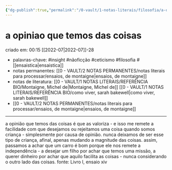 ```yaml
---
{"dg-publish":true,"permalink":"/0-vault/1-notas-literais/filosofia/a-opiniao-que-temos-das-coisas/","tags":["insight","nãoficção","ceticismo","filosofia"],"dgHomeLink":true,"dgShowLocalGraph":true,"dgShowFileTree":true,"noteIcon":""}
---
```


# a opiniao que temos das coisas
criado em: 00:15 [[2022-07\|2022-07]]-28

- palavras-chave: #insight #nãoficção #ceticismo #filosofia #[[ensaistica\|ensaistica]] 
- notas permanentes: [[0 - VAULT/2 NOTAS PERMANENTES/notas literais para processar/ensaios, de montaigne\|ensaios, de montaigne]]
- notas de literatura: [[0 - VAULT/1 NOTAS LITERAIS/REFERÊNCIA BIO/Montaigne, Michel de\|Montaigne, Michel de]] [[0 - VAULT/1 NOTAS LITERAIS/REFERÊNCIA BIO/como viver, sarah bakewell\|como viver, sarah bakewell]]
- [[0 - VAULT/2 NOTAS PERMANENTES/notas literais para processar/ensaios, de montaigne\|ensaios, de montaigne]]
---
a opinião que temos das coisas é que as valoriza - e isso me remete a facilidade com que desejamos ou rejeitamos uma coisa quando somos criança - simplesmente por causa de opinião.
nunca deixamos de ser esse tipo de criança, afinal, apenas mudando a magnitude das coisas.
assim, passamos a achar que um carro é bom porque  ele nos remete a independência - a desejar um filho por achar que temos uma missão, a querer dinheiro por achar que aquilo facilita as coisas - nunca considerando o outro lado das coisas.
fonte: Livro I, ensaio xiv 